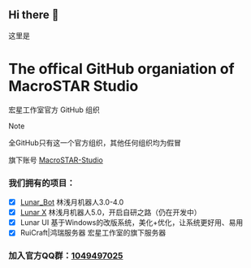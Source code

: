## Hi there 👋
这里是
# The offical GitHub organiation of MacroSTAR Studio
宏星工作室官方 GitHub 组织

> [!Note]
>
> 全GitHub只有这一个官方组织，其他任何组织均为假冒
>
> 旗下账号
> [MacroSTAR-Studio](https://github.com/MacroSTAR-Studio)

### 我们拥有的项目：
- [x] [Lunar_Bot](https://github.com/MacroSTAR-Studio/Lunar_Bot) 林浅月机器人3.0-4.0
- [x] [Lunar X](https://github.com/MacroSTAR-Studio/Lunar-X) 林浅月机器人5.0，开启自研之路（仍在开发中）
- [x] Lunar UI 基于Windows的改版系统，美化+优化，让系统更好用、易用
- [x] RuiCraft|鸿瑞服务器 宏星工作室的旗下服务器

### 加入官方QQ群：[1049497025](https://qm.qq.com/q/UQSzTxqLuu)
